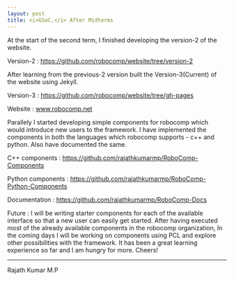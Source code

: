 ```yaml
---
layout: post
title: <i>GSoC,</i> After Midterms
---
```


At the start of the second term, I finished developing the version-2 of the website.

Version-2 : https://github.com/robocomp/website/tree/version-2

After learning from the previous-2 version built the Version-3(Current) of the website using Jekyll.

Version-3 : https://github.com/robocomp/website/tree/gh-pages

Website : www.robocomp.net

Parallely I started developing simple components for robocomp which would introduce new users to the framework. I have implemented the components in both the languages which robocomp supports - c++ and python. Also have documented the same.

C++ components : https://github.com/rajathkumarmp/RoboComp-Components

Python components : https://github.com/rajathkumarmp/RoboComp-Python-Components

Documentation : https://github.com/rajathkumarmp/RoboComp-Docs


Future : I will be writing starter components for each of the available interface so that a new user can easily get started. After having executed most of the already available components in the robocomp organization, In the coming days I will be working on components using PCL and explore other possibilities with the framework. It has been a great learning experience so far and I am hungry for more. Cheers!

--------
Rajath Kumar M.P